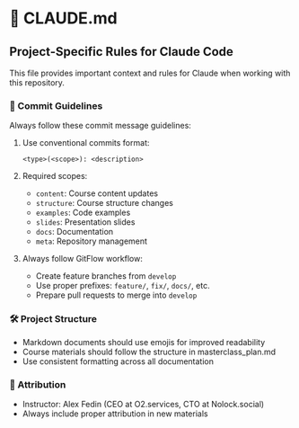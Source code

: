 # 🤖 CLAUDE.md

## Project-Specific Rules for Claude Code

This file provides important context and rules for Claude when working with this repository.

### 📝 Commit Guidelines

Always follow these commit message guidelines:

1. Use conventional commits format:
   ```
   <type>(<scope>): <description>
   ```

2. Required scopes:
   - `content`: Course content updates
   - `structure`: Course structure changes
   - `examples`: Code examples
   - `slides`: Presentation slides
   - `docs`: Documentation
   - `meta`: Repository management

3. Always follow GitFlow workflow:
   - Create feature branches from `develop`
   - Use proper prefixes: `feature/`, `fix/`, `docs/`, etc.
   - Prepare pull requests to merge into `develop`

### 🛠️ Project Structure

- Markdown documents should use emojis for improved readability
- Course materials should follow the structure in masterclass_plan.md
- Use consistent formatting across all documentation

### 👤 Attribution

- Instructor: Alex Fedin (CEO at O2.services, CTO at Nolock.social)
- Always include proper attribution in new materials